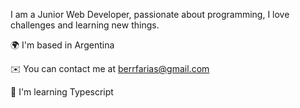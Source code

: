 I am a Junior Web Developer, passionate about programming, I love challenges and learning new things.


 🌍  I'm based in Argentina
> 
 ✉️  You can contact me at berrfarias@gmail.com
> 
 🧠  I'm learning Typescript
 

<!---
BernardoFarias/BernardoFarias is a ✨ special ✨ repository because its `README.md` (this file) appears on your GitHub profile.
You can click the Preview link to take a look at your changes.
--->

